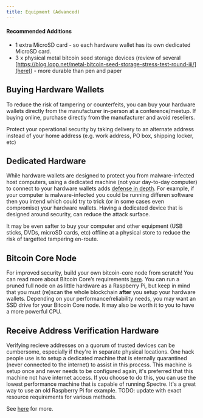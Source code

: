 ```yaml
---
title: Equipment (Advanced)
---
```


#### Recommended Additions
* 1 extra MicroSD card - so each hardware wallet has its own dedicated MicroSD card.
* 3 x physical metal bitcoin seed storage devices (review of several [https://blog.lopp.net/metal-bitcoin-seed-storage-stress-test-round-iii/](here)) - more durable than pen and paper

## Buying Hardware Wallets
To reduce the risk of tampering or counterfeits, you can buy your hardware wallets directly from the manufacturer in-person at a conference/meetup.
If buying online, purchase directly from the manufacturer and avoid resellers.

Protect your operational security by taking delivery to an alternate address instead of your home address (e.g. work address, PO box, shipping locker, etc)

## Dedicated Hardware
While hardware wallets are designed to protect you from malware-infected host computers, using a dedicated machine (not your day-to-day computer) to connect to your hardware wallets adds [defense in depth](https://en.wikipedia.org/wiki/Defense_in_depth_(computing)).
For example, if your computer is malware-infected you could be running differen software then you intend which could try to trick (or in some cases even compromise) your hardware wallets.
Having a dedicated device that is designed around security, can reduce the attack surface.

It may be even safter to buy your computer and other equipment (USB sticks, DVDs, microSD cards, etc) offline at a physical store to reduce the risk of targetted tampering en-route.

## Bitcoin Core Node
For improved security, build your own bitcoin-core node from scratch!
You can read more about Bitcoin Core’s requirements [here](https://bitcoin.org/en/bitcoin-core/features/requirements).
You can run a pruned full node on as little hardware as a Raspberry Pi, but keep in mind that you must (re)scan the whole blockchain **after** you setup your hardware wallets.
Depending on your performance/reliability needs, you may want an SSD drive for your Bitcoin Core node.
It may also be worth it to you to have a more powerful CPU.

## Receive Address Verification Hardware
Verifying recieve addresses on a quorum of trusted devices can be cumbersome, especially if they're in separate physical locations.
One hack people use is to setup a dedicated machine that is eternally quarantined (never connected to the internet) to assist in this process.
This machine is setup once and never needs to be configured again, it's preferred that this machine not have internet access.
If you choose to do this, you can use the lowest performance machine that is capable of running Spectre.
It's a great way to use an old Raspberry Pi for example.
TODO: update with exact resource requirements for various methods.

See [here](/verify-receive-advaned) for more.
